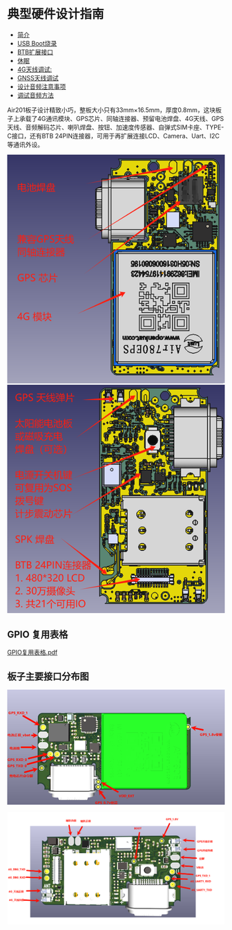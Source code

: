 # 典型硬件设计指南

- [简介](index.md)
- [USB Boot烧录](usb_boot.md)
- [BTB扩展接口](btb.md)
- [休眠](sleep.md)
- [4G天线调试:](4g_ant.md)
- [GNSS天线调试](gnss_ant.md)
- [设计音频注意事项](audio.md)
- [调试音频方法](audio_debug.md)

Air201板子设计精致小巧，整板大小只有33mm×16.5mm，厚度0.8mm，这块板子上承载了4G通讯模块、GPS芯片、同轴连接器、预留电池焊盘、4G天线、GPS天线、音频解码芯片、喇叭焊盘、按钮、加速度传感器、自弹式SIM卡座、TYPE-C接口，还有BTB 24PIN连接器，可用于再扩展连接LCD、Camera、Uart、I2C等通讯外设。

![img](image/air201_hd_1.PNG)![img](image/air201_hd_2.PNG)

## GPIO 复用表格

[GPIO复用表格.pdf](https://cdn.openluat-luatcommunity.openluat.com/attachment/20240415144933952_Air780EP&Air780EPV_GPIO_table_20240415.pdf)

## 板子主要接口分布图

![img](image/air201_v1.3_%E6%B5%8B%E8%AF%95%E7%82%B9_%E6%AD%A3%E9%9D%A2.png)

![img](image/air201_v1.3_%E6%B5%8B%E8%AF%95%E7%82%B9_%E5%8F%8D%E9%9D%A2.png)
